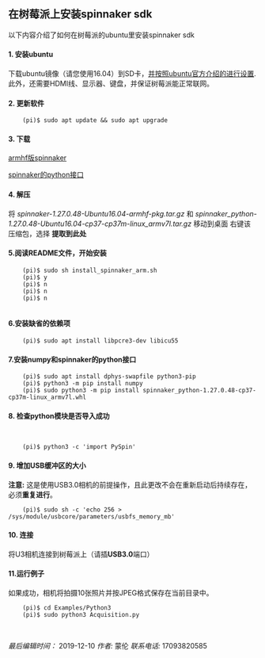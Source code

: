 ## 在树莓派上安装spinnaker sdk

以下内容介绍了如何在树莓派的ubuntu里安装spinnaker sdk

#### 1. 安装ubuntu
下载ubuntu镜像（请您使用16.04）到SD卡，[并按照ubuntu官方介绍的进行设置](https://www.ubuntu.com/download/iot/raspberry-pi-2-3).
此外，还需要HDMI线、显示器、键盘，并保证树莓派能正常联网。

#### 2. 更新软件


```
    (pi)$ sudo apt update && sudo apt upgrade
```

#### 3. 下载

[armhf版spinnaker](https://flir.app.boxcn.net/v/SpinnakerSDK/folder/74727114471)

[spinnaker的python接口](https://flir.app.boxcn.net/v/SpinnakerSDK/folder/74728406949)


#### 4. 解压

将 
*spinnaker-1.27.0.48-Ubuntu16.04-armhf-pkg.tar.gz* 
和
*spinnaker_python-1.27.0.48-Ubuntu16.04-cp37-cp37m-linux_armv7l.tar.gz*
移动到桌面
右键该压缩包，选择 **提取到此处**

#### 5.阅读README文件，开始安装
```
    (pi)$ sudo sh install_spinnaker_arm.sh
    (pi)$ y
    (pi)$ n
    (pi)$ n
    (pi)$ n
    
```

#### 6.安装缺省的依赖项

```
    (pi)$ sudo apt install libpcre3-dev libicu55
```

#### 7.安装numpy和spinnaker的python接口

```
    (pi)$ sudo apt install dphys-swapfile python3-pip
    (pi)$ python3 -m pip install numpy
    (pi)$ sudo python3 -m pip install spinnaker_python-1.27.0.48-cp37-cp37m-linux_armv7l.whl
```

#### 8. 检查python模块是否导入成功

```


    (pi)$ python3 -c 'import PySpin'

```


#### 9. 增加USB缓冲区的大小

**注意:** 这是使用USB3.0相机的前提操作，且此更改不会在重新启动后持续存在，必须**重复进行**。

```
    (pi)$ sudo sh -c 'echo 256 > /sys/module/usbcore/parameters/usbfs_memory_mb'
```
    
#### 10. 连接
将U3相机连接到树莓派上（请插**USB3.0**端口）

#### 11.运行例子


如果成功，相机将拍摄10张照片并按JPEG格式保存在当前目录中。
```
    (pi)$ cd Examples/Python3
    (pi)$ sudo python3 Acquisition.py
```



&nbsp;
&nbsp;
&nbsp;
&nbsp;
&nbsp;
&nbsp;

*最后编辑时间：* 2019-12-10
*作者:* 蒙伦
*联系电话:* 17093820585
